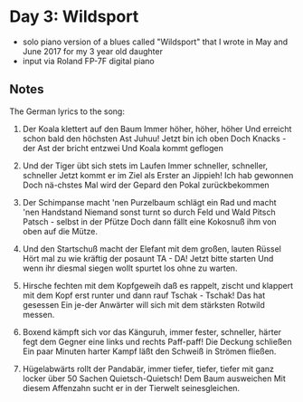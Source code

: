 # Day 3: Wildsport

- solo piano version of a blues called "Wildsport" that I wrote in May and June 2017 for my 3 year old daughter
- input via Roland FP-7F digital piano

## Notes

The German lyrics to the song:

1. Der Koala klettert auf den Baum
   Immer höher, höher, höher
   Und erreicht schon bald den höchsten Ast
   Juhuu! Jetzt bin ich oben
   Doch Knacks - der Ast der bricht entzwei
   Und Koala kommt geflogen

2. Und der Tiger übt sich stets im Laufen
   Immer schneller, schneller, schneller
   Jetzt kommt er im Ziel als Erster an
   Jippieh! Ich hab gewonnen
   Doch nä-chstes Mal wird der Gepard
   den Pokal zurückbekommen

3. Der Schimpanse macht 'nen Purzelbaum
   schlägt ein Rad und macht 'nen Handstand
   Niemand sonst turnt so durch Feld und Wald
   Pitsch Patsch - selbst in der Pfütze
   Doch dann fällt eine Kokosnuß
   ihm von oben auf die Mütze.

4. Und den Startschuß macht der Elefant
   mit dem großen, lauten Rüssel
   Hört mal zu wie kräftig der posaunt
   TA - DA! Jetzt bitte starten
   Und wenn ihr diesmal siegen wollt
   spurtet los ohne zu warten.

5. Hirsche fechten mit dem Kopfgeweih
   daß es rappelt, zischt und klappert
   mit dem Kopf erst runter und dann rauf
   Tschak - Tschak! Das hat gesessen
   Ein je-der Anwärter will sich
   mit dem stärksten Rotwild messen.

6. Boxend kämpft sich vor das Känguruh,
   immer fester, schneller, härter
   fegt dem Gegner eine links und rechts
   Paff-paff! Die Deckung schließen
   Ein paar Minuten harter Kampf
   läßt den Schweiß in Strömen fließen.

7. Hügelabwärts rollt der Pandabär,
   immer tiefer, tiefer, tiefer
   mit ganz locker über 50 Sachen
   Quietsch-Quietsch! Dem Baum ausweichen
   Mit diesem Affenzahn sucht er
   in der Tierwelt seinesgleichen.
